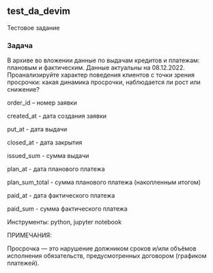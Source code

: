 ## test_da_devim
Тестовое задание

### Задача
В архиве во вложении данные по выдачам кредитов и платежам: плановым и фактическим. Данные актуальны на 08.12.2022. Проанализируйте характер поведения клиентов с точки зрения просрочки: какая динамика просрочки, наблюдается ли рост или снижение?



order_id – номер заявки

created_at - дата создания заявки

put_at - дата выдачи

closed_at - дата закрытия

issued_sum - сумма выдачи

plan_at - дата планового платежа

plan_sum_total - сумма планового платежа (накопленным итогом)

paid_at - дата фактического платежа

paid_sum - сумма фактического платежа



Инструменты: python, jupyter notebook


ПРИМЕЧАНИЯ:

Просрочка — это нарушение должником сроков и/или объёмов исполнения обязательств, предусмотренных договором (графиком платежей).
